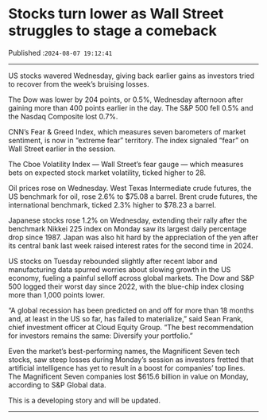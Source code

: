 # Stocks turn lower as Wall Street struggles to stage a comeback

Published :`2024-08-07 19:12:41`

---

US stocks wavered Wednesday, giving back earlier gains as investors tried to recover from the week’s bruising losses.

The Dow was lower by 204 points, or 0.5%, Wednesday afternoon after gaining more than 400 points earlier in the day. The S&P 500 fell 0.5% and the Nasdaq Composite lost 0.7%.

CNN’s Fear & Greed Index, which measures seven barometers of market sentiment, is now in “extreme fear” territory. The index signaled “fear” on Wall Street earlier in the session.

The Cboe Volatility Index — Wall Street’s fear gauge — which measures bets on expected stock market volatility, ticked higher to 28.

Oil prices rose on Wednesday. West Texas Intermediate crude futures, the US benchmark for oil, rose 2.6% to $75.08 a barrel. Brent crude futures, the international benchmark, ticked 2.3% higher to $78.23 a barrel.

Japanese stocks rose 1.2% on Wednesday, extending their rally after the benchmark Nikkei 225 index on Monday saw its largest daily percentage drop since 1987. Japan was also hit hard by the appreciation of the yen after its central bank last week raised interest rates for the second time in 2024.

US stocks on Tuesday rebounded slightly after recent labor and manufacturing data spurred worries about slowing growth in the US economy, fueling a painful selloff across global markets. The Dow and S&P 500 logged their worst day since 2022, with the blue-chip index closing more than 1,000 points lower.

“A global recession has been predicted on and off for more than 18 months and, at least in the US so far, has failed to materialize,” said Sean Frank, chief investment officer at Cloud Equity Group. “The best recommendation for investors remains the same: Diversify your portfolio.”

Even the market’s best-performing names, the Magnificent Seven tech stocks, saw steep losses during Monday’s session as investors fretted that artificial intelligence has yet to result in a boost for companies’ top lines. The Magnificent Seven companies lost $615.6 billion in value on Monday, according to S&P Global data.

This is a developing story and will be updated.

---

